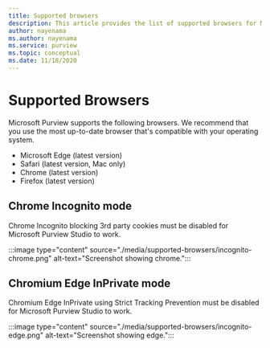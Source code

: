 ```yaml
---
title: Supported browsers
description: This article provides the list of supported browsers for Microsoft Purview. 
author: nayenama
ms.author: nayenama
ms.service: purview
ms.topic: conceptual
ms.date: 11/18/2020
---
```


# Supported Browsers 

Microsoft Purview supports the following browsers. We recommend that you use the most up-to-date browser that's compatible with your operating system. 

* Microsoft Edge (latest version)
* Safari (latest version, Mac only)
* Chrome (latest version)
* Firefox (latest version)

## Chrome Incognito mode

 Chrome Incognito blocking 3rd party cookies must be disabled for Microsoft Purview Studio to work.

:::image type="content" source="./media/supported-browsers/incognito-chrome.png" alt-text="Screenshot showing chrome.":::

## Chromium Edge InPrivate mode

Chromium Edge InPrivate using Strict Tracking Prevention must be disabled for Microsoft Purview Studio to work.

:::image type="content" source="./media/supported-browsers/incognito-edge.png" alt-text="Screenshot showing edge.":::